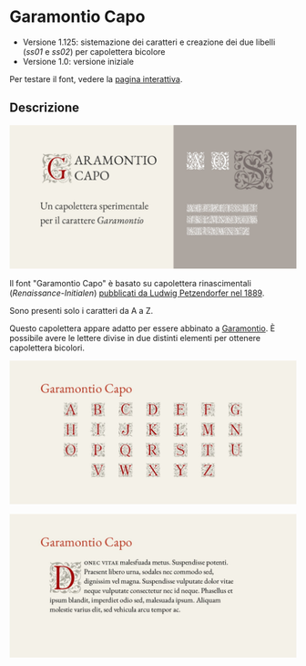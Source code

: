 # Garamontio Capo
* Versione 1.125: sistemazione dei caratteri e creazione dei due libelli (_ss01_ e _ss02_) per capolettera bicolore
* Versione 1.0: versione iniziale

Per testare il font, vedere la [pagina interattiva](https://m-casanova.github.io/GaramontioCapo/).

## Descrizione
![image](images/garamontio_capo_1.jpg)

Il font "Garamontio Capo" è basato su capolettera rinascimentali (_Renaissance-Initialen_) <a target="_blank" href="https://archive.org/details/schriftenatlasei02petz/page/n187/mode/2up">pubblicati da Ludwig Petzendorfer nel 1889</a>.

Sono presenti solo i caratteri da A a Z.

Questo capolettera appare adatto per essere abbinato a [Garamontio](https://github.com/m-casanova/Garamontio).
È possibile avere le lettere divise in due distinti elementi per ottenere capolettera bicolori. 

![image](images/garamontio_capo_2.jpg)

![image](images/garamontio_capo_3.jpg)
